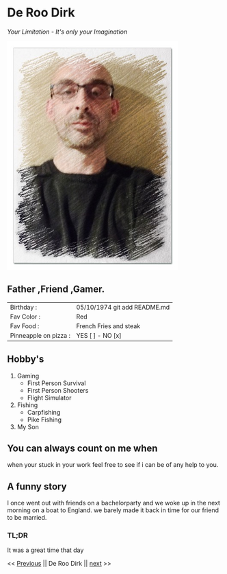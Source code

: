 # De Roo Dirk
*Your Limitation - It's only your Imagination*

![Drag Racing](https://raw.githubusercontent.com/DeRooDirk/markdown-challenge/main/assets/dirkkk.jpg)

## Father ,Friend ,Gamer.
| | | 
| --- | ---------- |
| Birthday : | 05/10/1974 git add README.md |
| Fav Color : | Red | 
| Fav Food : | French Fries and steak | 
|Pinneapple on pizza : | YES [ ] - NO  [x]  | 


## Hobby's
1. Gaming
    - First Person Survival
    - First Person Shooters
    - Flight Simulator
2. Fishing
    - Carpfishing
    - Pike Fishing
3. My Son

## You can always count on me when

when your stuck in your work feel free to see if i can be of any help to you.

## A funny story

I once went out with friends on a bachelorparty and we woke up in the next morning on a boat to England. we barely made it back in time for our friend to be married.

### TL;DR 
 It was a great time that day 


<< [Previous](https://github.com/Ziges/Markdown-challenge) || De Roo Dirk || [next](www.facebook.com) >>
